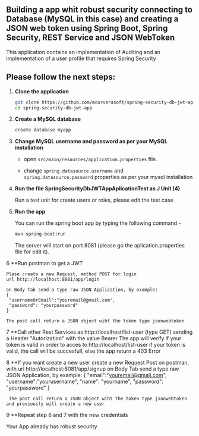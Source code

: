 ## Building a app whit robust security connecting to Database (MySQL in this case) and creating a JSON web token using Spring Boot, Spring Security, REST Service and JSON WebToken

This application contains an implementation of Auditing and an implementation of a user profile that requires Spring Security

## Please follow the next steps:

1. **Clone the application**

	```bash
	git clone https://github.com/mcorverasoft/spring-security-db-jwt-app.git
	cd spring-security-db-jwt-app
	```

2. **Create a MySQL database**

	```bash
	create database myapp
	```

3. **Change MySQL username and password as per your MySQL installation**

	+ open `src/main/resources/application.properties` file.

	+ change `spring.datasource.username` and `spring.datasource.password` properties as per your mysql installation


4. **Run the file SpringSecurityDbJWTAppAplicationTest as J Unit (4)**
	
	Run a test unit for create users or roles, please edit the test case
	
5. **Run the app**

	You can run the spring boot app by typing the following command -

	```bash
	mvn spring-boot:run
	```
	
	The server will start on port 8081 (please go the aplication.properties file for edit it).
	
6 **Run postman to get a JWT
	
	Plase create a new Request, method POST for login
	url http://localhost:8081/app/login
	
	on Body Tab send a type raw JSON Application, by example:
	{
	 "usernameOrEmail":"youremail@gmail.com",
	 "password": "yourpassword"
	}

    The post call return a JSON object wiht the token type jsonwebtoken
    
 7 **Call other Rest Services as 
 	http://localhost/list-user (type GET)
 	sending a Header "Autorization" with the value Bearer<yourtoken>
 	The app will verify if your token is valid in order to acces to http://localhost/list-user 
 	if your token is valid, the call will be succesfull, else the app return a 403 Error
 	
 8 **If you want create a new user
 	create a new Request Post on postman, with url http://localhost:8081/app/signup
 	on Body Tab send a type raw JSON Application, by example:
	{
	 "email":"youremail@gmail.com",
	 "username":"yourusername",
	 "name": "yourname",
	 "password": "yourpassword"
	}
	
	 The post call return a JSON object wiht the token type jsonwebtoken and previously will create a new user

9 **Repeat step 6 and 7 with the new credentials

Your App already has robust security